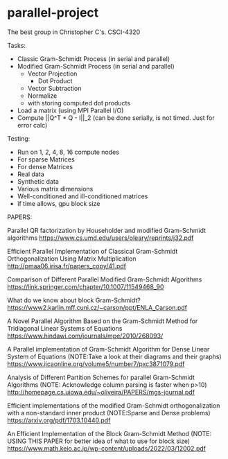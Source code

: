 # parallel-project
The best group in Christopher C's. CSCI-4320 

Tasks:
- Classic Gram-Schmidt Process (in serial and parallel)
- Modified Gram-Schmidt Process (in serial and parallel)
    - Vector Projection
        - Dot Product
    - Vector Subtraction
    - Normalize
    - with storing computed dot products
- Load a matrix (using MPI Parallel I/O)
- Compute ||Q^T * Q - I||_2 (can be done serially, is not timed. Just for error calc)

Testing:
- Run on 1, 2, 4, 8, 16 compute nodes
- For sparse Matrices
- For dense Matrices
- Real data 
- Synthetic data
- Various matrix dimensions
- Well-conditioned and ill-conditioned matrices
- if time allows, gpu block size

PAPERS:

Parallel QR factorization
by Householder and modified
Gram-Schmidt algorithms
https://www.cs.umd.edu/users/oleary/reprints/j32.pdf

Efficient Parallel Implementation of Classical
Gram-Schmidt Orthogonalization Using Matrix
Multiplication
http://pmaa06.irisa.fr/papers_copy/41.pdf

Comparison of Different Parallel Modified Gram-Schmidt Algorithms
https://link.springer.com/chapter/10.1007/11549468_90

What do we know about
block Gram-Schmidt?
https://www2.karlin.mff.cuni.cz/~carson/ppt/ENLA_Carson.pdf

A Novel Parallel Algorithm Based on the Gram-Schmidt Method for Tridiagonal Linear Systems of Equations
https://www.hindawi.com/journals/mpe/2010/268093/

A Parallel implementation of Gram-Schmidt Algorithm for
Dense Linear System of Equations (NOTE:Take a look at their diagrams and their graphs)
https://www.ijcaonline.org/volume5/number7/pxc3871079.pdf

Analysis of Different Partition Schemes for parallel Gram-Schmidt Algorithms (NOTE: Acknowledge column parsing is faster when p>10)
http://homepage.cs.uiowa.edu/~oliveira/PAPERS/mgs-journal.pdf

Efficient implementations of the modified Gram-Schmidt orthogonalization with a non-standard inner product (NOTE:Sparse and Dense problems)
https://arxiv.org/pdf/1703.10440.pdf

An Efficient Implementation of the Block Gram-Schmidt Method (NOTE: USING THIS PAPER for better idea of what to use for block size)
https://www.math.keio.ac.jp/wp-content/uploads/2022/03/12002.pdf

